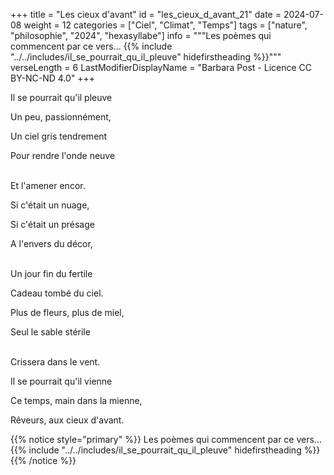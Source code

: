 +++
title = "Les cieux d'avant"
id = "les_cieux_d_avant_21"
date = 2024-07-08
weight = 12
categories = ["Ciel", "Climat", "Temps"]
tags = ["nature", "philosophie", "2024", "hexasyllabe"]
info = """Les poèmes qui commencent par ce vers...
{{% include "../../includes/il_se_pourrait_qu_il_pleuve" hidefirstheading %}}"""
verseLength = 6
LastModifierDisplayName = "Barbara Post - Licence CC BY-NC-ND 4.0"
+++

Il se pourrait qu'il pleuve

Un peu, passionnément,

Un ciel gris tendrement

Pour rendre l'onde neuve

 \
Et l'amener encor.

Si c'était un nuage,

Si c'était un présage

A l'envers du décor,

 \
Un jour fin du fertile

Cadeau tombé du ciel.

Plus de fleurs, plus de miel,

Seul le sable stérile

 \
Crissera dans le vent.

Il se pourrait qu'il vienne

Ce temps, main dans la mienne,

Rêveurs, aux cieux d'avant.

{{% notice style="primary" %}}
Les poèmes qui commencent par ce vers...
{{% include "../../includes/il_se_pourrait_qu_il_pleuve" hidefirstheading %}}
{{% /notice %}}
